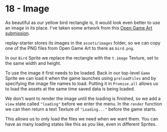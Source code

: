 # 18 - Image

As beautiful as our yellow bird rectangle is, it would look even better to use an image in its place. I've taken some artwork from this [Open Game Art submission](https://opengameart.org/content/bevouliin-free-game-character-yellow-flappy-bird).

replay-starter stores its images in the `assets/images` folder, so we can copy one of the PNG files from Open Game Art to there as `bird.png`.

In our `Bird` Sprite we replace the rectangle with the `t.image` Texture, set to the same width and height.

To use the image it first needs to be loaded. Back in our top-level `Game` Sprite we can load it when the game launches using `preloadFiles` and by specifying the image file names to load. Putting it in `Promise.all` allows us to load the assets at the same time saved data is being loaded.

We don't want to render the image until the loading is finished, so we add a `view` state called `"loading"` before we enter the menu. In the `render` function we can then return a text Texture of `"Loading..."` before the game starts.

This allows us to only load the files we need when we want them. You can have as many loading states like this as you like, even in different Sprites.

